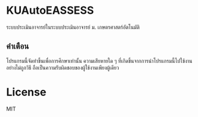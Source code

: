 # KUAutoEASSESS
 ระบบประเมินอาจารย์ในระบบประเมินอาจารย์ ม. เกษตรศาสตร์อัตโนมัติ

## คำเตือน
 โปรแกรมนี้จัดทำขึ้นเพื่อการศึกษาเท่านั้น ความเสียหายใด ๆ ที่เกิดขึ้นจากการนำโปรแกรมนี้ไปใช้งานอย่างไม่ถูกวิธี ถือเป็นความรับผิดชอบของผู้ใช้งานเพียงผู้เดียว

# License
 MIT